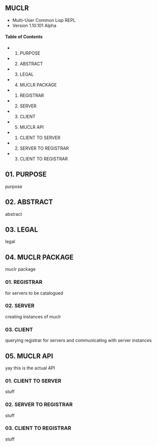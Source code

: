 ## MUCLR ##
*    Multi-User Common Lisp REPL
*    Version 1.10.101 Alpha

#### Table of Contents ####
+ 01. PURPOSE
+ 02. ABSTRACT
+ 03. LEGAL
+ 04. MUCLR PACKAGE
 + 01. REGISTRAR
 + 02. SERVER
 + 03. CLIENT
+ 05. MUCLR API
 + 01. CLIENT TO SERVER
 + 02. SERVER TO REGISTRAR
 + 03. CLIENT TO REGISTRAR
## 01. PURPOSE ##
purpose
## 02. ABSTRACT ##
abstract
## 03. LEGAL ##
legal
## 04. MUCLR PACKAGE ##
muclr package
### 01. REGISTRAR ###
for servers to be catalogued
### 02. SERVER ###
creating instances of muclr
### 03. CLIENT ###
querying registrar for servers and communicating with server instances
## 05. MUCLR API ###
yay this is the actual API
### 01. CLIENT TO SERVER ###
stuff
### 02. SERVER TO REGISTRAR ###
stuff
### 03. CLIENT TO REGISTRAR ###
stuff
